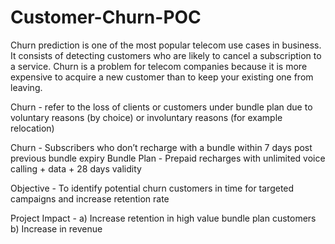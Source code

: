 # Customer-Churn-POC

Churn prediction is one of the most  popular telecom use cases in business.  It consists of detecting customers who  are likely to cancel a subscription to a  service. Churn is a problem for telecom  companies because it is more expensive  to acquire a new customer than to keep  your existing one from leaving.

Churn - refer to the loss of clients or customers under bundle plan due to voluntary reasons (by choice) or involuntary reasons (for example relocation)

Churn - Subscribers who don’t recharge with a bundle within 7 days post previous bundle expiry
Bundle Plan - Prepaid recharges with unlimited voice calling + data + 28 days validity 

Objective - To identify potential churn customers in time for targeted campaigns and increase retention rate

Project Impact - 
a) Increase retention in high value bundle plan customers
b) Increase in revenue 

